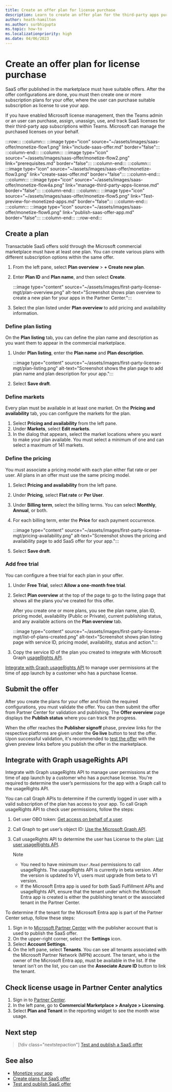 ```yaml
---
title: Create an offer plan for license purchase
description: Learn to create an offer plan for the third-party apps purchased from Teams storefront and submit the offer for validation.
author: heath-hamilton
ms.author: surbhigupta
ms.topic: how-to
ms.localizationpriority: high
ms.date: 04/06/2023
---
```


# Create an offer plan for license purchase

SaaS offer published in the marketplace must have suitable offers. After the offer configurations are done, you must then create one or more subscription plans for your offer, where the user can purchase suitable subscription as license to use your app.

If you have enabled Microsoft license management, then the Teams admin or an user can purchase, assign, unassign, use, and track SaaS licenses for their third-party app subscriptions within Teams. Microsoft can manage the purchased licenses on your behalf.

:::row:::
   :::column:::
      :::image type="icon" source="~/assets/images/saas-offer/monetize-flow1.png" link="include-saas-offer.md" border="false":::
   :::column-end:::
   :::column:::
      :::image type="icon" source="~/assets/images/saas-offer/monetize-flow2.png" link="prerequisites.md" border="false":::
   :::column-end:::
   :::column:::
      :::image type="icon" source="~/assets/images/saas-offer/monetize-flow3.png" link="create-saas-offer.md" border="false":::
   :::column-end:::
   :::column:::
      :::image type="icon" source="~/assets/images/saas-offer/monetize-flow4a.png" link="manage-third-party-apps-license.md" border="false":::
   :::column-end:::
   :::column:::
      :::image type="icon" source="~/assets/images/saas-offer/monetize-flow5.png" link="Test-preview-for-monetized-apps.md" border="false":::
   :::column-end:::
   :::column:::
      :::image type="icon" source="~/assets/images/saas-offer/monetize-flow6.png" link="publish-saas-offer-app.md" border="false":::
   :::column-end:::
:::row-end:::

## Create a plan

Transactable SaaS offers sold through the Microsoft commercial marketplace must have at least one plan. You can create various plans with different subscription options within the same offer.

1. From the left pane, select **Plan overview** > **+ Create new plan**.

1. Enter **Plan ID** and **Plan name**, and then select **Create**.

    :::image type="content" source="~/assets/images/first-party-license-mgt/plan-overview.png" alt-text="Screenshot shows plan overview to create a new plan for your apps in the Partner Center.":::

1. Select the plan listed under **Plan overview** to add pricing and availability information.

### Define plan listing

On the **Plan listing** tab, you can define the plan name and description as you want them to appear in the commercial marketplace.

1. Under **Plan listing**, enter the **Plan name** and **Plan description**.

    :::image type="content" source="~/assets/images/first-party-license-mgt/plan-listing.png" alt-text="Screenshot shows the plan page to add plan name and plan description for your app.":::

1. Select **Save draft**.

### Define markets

Every plan must be available in at least one market. On the **Pricing and availability** tab, you can configure the markets for the plan.

1. Select **Pricing and availability** from the left pane.
1. Under **Markets**, select **Edit markets**.
1. In the dialog that appears, select the market locations where you want to make your plan available. You must select a minimum of one and can select a maximum of 141 markets.

### Define the pricing

You must associate a pricing model with each plan either flat rate or per user. All plans in an offer must use the same pricing model.

1. Select **Pricing and availability** from the left pane.
1. Under **Pricing**, select **Flat rate** or **Per User**.
1. Under **Billing term**, select the billing terms. You can select **Monthly**, **Annual**, or both.
1. For each billing term, enter the **Price** for each payment occurrence.

    :::image type="content" source="~/assets/images/first-party-license-mgt/pricing-availability.png" alt-text="Screenshot shows the pricing and availability page to add SaaS offer for your app.":::

1. Select **Save draft**.

### Add free trial

You can configure a free trial for each plan in your offer.

1. Under **Free Trial**, select **Allow a one-month free trial**.

1. Select **Plan overview** at the top of the page to go to the listing page that shows all the plans you've created for this offer.

    After you create one or more plans, you see the plan name, plan ID, pricing model, availability (Public or Private), current publishing status, and any available actions on the **Plan overview** tab.

   :::image type="content" source="~/assets/images/first-party-license-mgt/list-of-plans-created.png" alt-text="Screenshot shows plan listing page with service ID, pricing model, availability, status and action.":::

1. Copy the service ID of the plan you created to integrate with Microsoft Graph [usageRights API](/partner-center/marketplace/isv-app-license-saas).

[Integrate with Graph usageRights API](prerequisites.md#integrate-with-graph-usagerights-api) to manage user permissions at the time of app launch by a customer who has a purchase license.

## Submit the offer

After you create the plans for your offer and finish the required configurations, you must validate the offer. You can then submit the offer from Partner Center for validation and publishing. The **Offer overview** page displays the **Publish status** where you can track the progress.

When the offer reaches the **Publisher signoff** phase, preview links for the respective platforms are given under the **Go live** button to test the offer. Upon successful validation, it's recommended to [test the offer](Test-preview-for-monetized-apps.md) with the given preview links before you publish the offer in the marketplace.

## Integrate with Graph usageRights API

Integrate with Graph usageRights API to manage user permissions at the time of app launch by a customer who has a purchase license. You're required to determine the user’s permissions for the app with a Graph call to the usageRights API.

You can call Graph APIs to determine if the currently logged in user with a valid subscription of the plan has access to your app. To call Graph usageRights API to check user permissions, follow the steps:

1. Get user OBO token: [Get access on behalf of a user](/graph/auth-v2-user).

1. Call Graph to get user’s object ID: [Use the Microsoft Graph API](/graph/use-the-api).

1. Call usageRights API to determine the user has License to the plan: [List user usageRights API](/graph/api/user-list-usagerights?view=graph-rest-beta&tabs=http&preserve-view=true).

   > [!NOTE]
   >
   > * You need to have minimum `User.Read` permissions to call usageRights.
   > The usageRights API is currently in beta version. After the version is updated to V1, users must upgrade from beta to V1 version.
   > * If the Microsoft Entra app is used for both SaaS Fulfillment APIs and usageRights API, ensure that the tenant under which the Microsoft Entra app is created is either the publishing tenant or the associated tenant in the Partner Center.

To determine if the tenant for the Microsoft Entra app is part of the Partner Center setup, follow these steps:

1. Sign in  to [Microsoft Partner Center](https://partner.microsoft.com/) with the publisher account that is used to publish the SaaS offer.
1. On the upper-right corner, select the **Settings** icon.
1. Select **Account Settings**.
1. On the left pane, select **Tenants**.
   You can see all tenants associated with the Microsoft Partner Network (MPN) account. The tenant, who is the owner of the Microsoft Entra app, must be available in the list. If the tenant isn’t on the list, you can use the **Associate Azure ID** button to link the tenant.

## Check license usage in Partner Center analytics

1. Sign in to [Partner Center](https://partner.microsoft.com/).
1. In the left pane, go to **Commercial Marketplace > Analyze > Licensing**.
1. Select **Plan and Tenant** in the reporting widget to see the month wise usage.

## Next step

> [!div class="nextstepaction"]
> [Test and publish a SaaS offer](~/concepts/deploy-and-publish/appsource/prepare/Test-preview-for-monetized-apps.md)

## See also

* [Monetize your app](monetize-overview.md)
* [Create plans for SaaS offer](/partner-center/marketplace/create-new-saas-offer-plans)
* [Test and publish SaaS offer](/partner-center/marketplace/test-publish-saas-offer)
